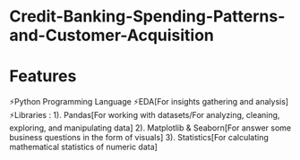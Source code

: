 # Credit-Banking-Spending-Patterns-and-Customer-Acquisition

# Features
⚡Python Programming Language
⚡EDA[For insights gathering and analysis]
⚡Libraries : 
              1). Pandas[For working with datasets/For analyzing, cleaning, exploring, and manipulating data]
              2). Matplotlib & Seaborn[For answer some business questions in the form of visuals] 
              3). Statistics[For calculating  mathematical statistics of numeric data]


